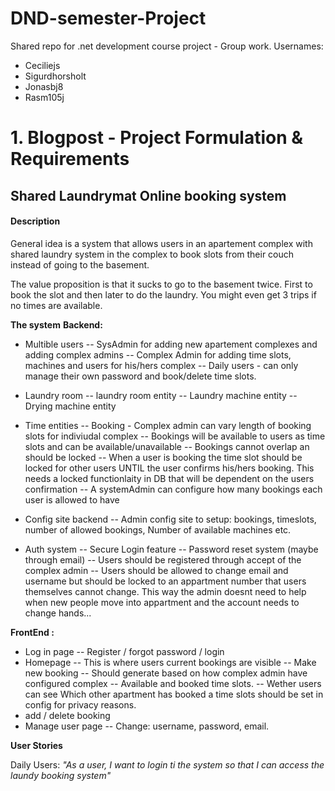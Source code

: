 # DND-semester-Project
Shared repo for .net development course project - Group work.
Usernames:
- Ceciliejs
- Sigurdhorsholt
- Jonasbj8
- Rasm105j


# 1. Blogpost - Project Formulation & Requirements



## Shared Laundrymat Online booking system

####  Description

General idea is a system that allows users in an apartement complex with shared laundry system in the complex to book slots from their couch instead of going to the basement. 

The value proposition is that it sucks to go to the basement twice. First to book the slot and then later to do the laundry. You might even get 3 trips if no times are available.

**The system**
**Backend:**
- Multible users
-- SysAdmin for adding new apartement complexes and adding complex admins
-- Complex Admin for adding time slots, machines and users for his/hers complex
-- Daily users - can only manage their own password and book/delete time slots.

- Laundry room
-- laundry room entity
-- Laundry machine entity
-- Drying machine entity

- Time entities
-- Booking - Complex admin can vary length of booking slots for indiviudal complex
-- Bookings will be available to users as time slots and can be available/unavailable
-- Bookings cannot overlap an should be locked
-- When a user is booking the time slot should be locked for other users UNTIL the user confirms his/hers booking. This needs a locked functionlaity in DB that will be dependent on the users confirmation
-- A systemAdmin can configure how many bookings each user is allowed to have 


- Config site backend
-- Admin config site to setup: bookings, timeslots, number of allowed bookings, Number of available machines etc.

- Auth system
-- Secure Login feature
-- Password reset system (maybe through email)
-- Users should be registered through accept of the complex admin
-- Users should be allowed to change email and username but should be locked to an appartment number that users themselves cannot change. This way the admin doesnt need to help when new people move into appartment and the account needs to change hands...

**FrontEnd :**

- Log in page
-- Register / forgot password / login
- Homepage
-- This is where users current bookings are visible
-- Make new booking
-- Should generate based on how complex admin have configured complex
-- Available and booked time slots. 
-- Wether users can see Which other apartment has booked a time slots should be set in config for privacy reasons. 
- add / delete booking 
- Manage user page
--  Change: username, password, email.

**User Stories**

Daily Users:
*"As a user, I want to login ti the system so that I can access the laundy booking system"*

